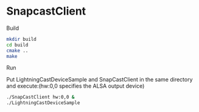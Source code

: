 # SnapcastClient

Build

```bash
mkdir build
cd build
cmake ..
make
```

Run

Put LightningCastDeviceSample and SnapCastClient in the same directory and execute:(hw:0,0 specifies the ALSA output device)

```bash
./SnapCastClient hw:0,0 &
./LightningCastDeviceSample
```
